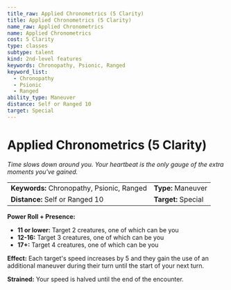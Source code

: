 ```yaml
---
title_raw: Applied Chronometrics (5 Clarity)
title: Applied Chronometrics (5 Clarity)
name_raw: Applied Chronometrics
name: Applied Chronometrics
cost: 5 Clarity
type: classes
subtype: talent
kind: 2nd-level features
keywords: Chronopathy, Psionic, Ranged
keyword_list:
  - Chronopathy
  - Psionic
  - Ranged
ability_type: Maneuver
distance: Self or Ranged 10
target: Special
---
```


# Applied Chronometrics (5 Clarity)

*Time slows down around you. Your heartbeat is the only gauge of the extra moments you've gained.*

|                                            |                     |
| :----------------------------------------- | :------------------ |
| **Keywords:** Chronopathy, Psionic, Ranged | **Type:** Maneuver  |
| **Distance:** Self or Ranged 10            | **Target:** Special |

**Power Roll + Presence:**

- **11 or lower:** Target 2 creatures, one of which can be you
- **12-16:** Target 3 creatures, one of which can be you
- **17+:** Target 4 creatures, one of which can be you

**Effect:** Each target's speed increases by 5 and they gain the use of an additional maneuver during their turn until the start of your next turn.

**Strained:** Your speed is halved until the end of the encounter.
